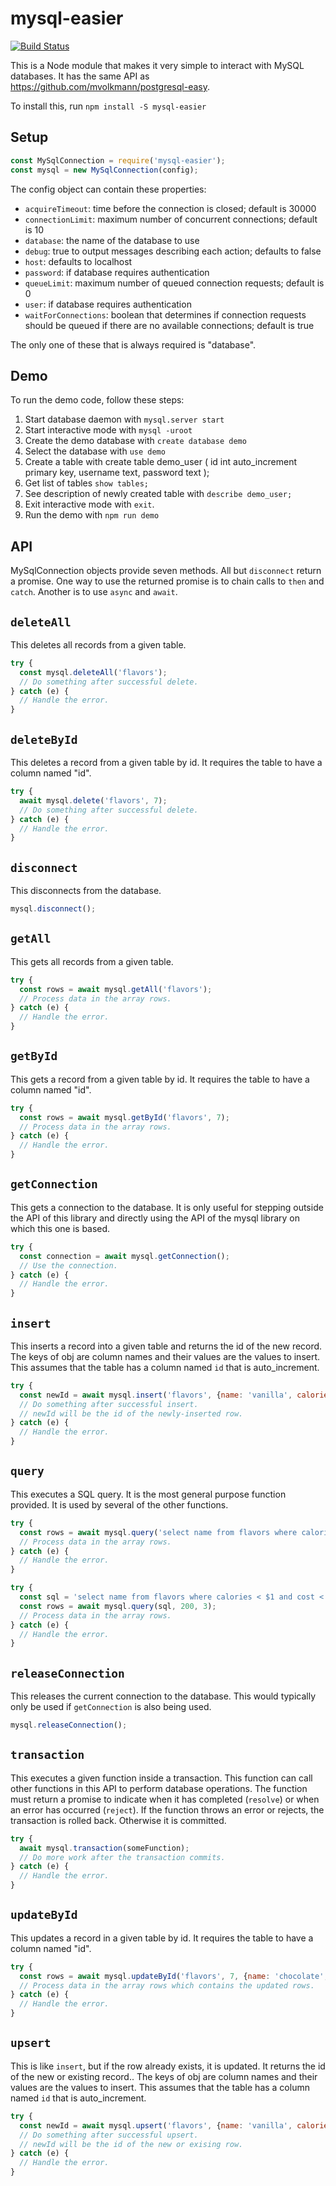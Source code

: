 # mysql-easier

[![Build Status](https://secure.travis-ci.org/mvolkmann/mysql-easier.png)](http://travis-ci.org/mvolkmann/mysql-easier)

This is a Node module that makes it very simple
to interact with MySQL databases.
It has the same API as https://github.com/mvolkmann/postgresql-easy.

To install this, run `npm install -S mysql-easier`

## Setup

```js
const MySqlConnection = require('mysql-easier');
const mysql = new MySqlConnection(config);
```

The config object can contain these properties:
* `acquireTimeout`: time before the connection is closed; default is 30000
* `connectionLimit`: maximum number of concurrent connections; default is 10
* `database`: the name of the database to use
* `debug`: true to output messages describing each action; defaults to false
* `host`: defaults to localhost
* `password`: if database requires authentication
* `queueLimit`: maximum number of queued connection requests; default is 0
* `user`: if database requires authentication
* `waitForConnections`: boolean that determines if connection requests should be queued if there are no available connections; default is true

The only one of these that is always required is "database".

## Demo

To run the demo code, follow these steps:
1) Start database daemon with `mysql.server start`
2) Start interactive mode with `mysql -uroot`
3) Create the demo database with `create database demo`
4) Select the database with `use demo`
5) Create a table with
   create table demo_user (
     id int auto_increment primary key,
     username text,
     password text
   );
6) Get list of tables `show tables;`
7) See description of newly created table with `describe demo_user;`
8) Exit interactive mode with `exit`.
9) Run the demo with `npm run demo`

## API

MySqlConnection objects provide seven methods.
All but `disconnect` return a promise.
One way to use the returned promise is to chain calls to `then` and `catch`.
Another is to use `async` and `await`.

## `deleteAll`
This deletes all records from a given table.

```js
try {
  const mysql.deleteAll('flavors');
  // Do something after successful delete.
} catch (e) {
  // Handle the error.
}
```

## `deleteById`
This deletes a record from a given table by id.
It requires the table to have a column named "id".

```js
try {
  await mysql.delete('flavors', 7);
  // Do something after successful delete.
} catch (e) {
  // Handle the error.
}
```

## `disconnect`
This disconnects from the database.

```js
mysql.disconnect();
```

## `getAll`
This gets all records from a given table.

```js
try {
  const rows = await mysql.getAll('flavors');
  // Process data in the array rows.
} catch (e) {
  // Handle the error.
}
```

## `getById`
This gets a record from a given table by id.
It requires the table to have a column named "id".

```js
try {
  const rows = await mysql.getById('flavors', 7);
  // Process data in the array rows.
} catch (e) {
  // Handle the error.
}
```

## `getConnection`
This gets a connection to the database.
It is only useful for stepping outside the API
of this library and directly using the API of the mysql library on which this one is based.

```js
try {
  const connection = await mysql.getConnection();
  // Use the connection.
} catch (e) {
  // Handle the error.
}
```

## `insert`
This inserts a record into a given table
and returns the id of the new record.
The keys of obj are column names
and their values are the values to insert.
This assumes that the table has a column
named `id` that is auto_increment.

```js
try {
  const newId = await mysql.insert('flavors', {name: 'vanilla', calories: 100});
  // Do something after successful insert.
  // newId will be the id of the newly-inserted row.
} catch (e) {
  // Handle the error.
}
```

## `query`
This executes a SQL query.
It is the most general purpose function provided.
It is used by several of the other functions.

```js
try {
  const rows = await mysql.query('select name from flavors where calories < 150');
  // Process data in the array rows.
} catch (e) {
  // Handle the error.
}

try {
  const sql = 'select name from flavors where calories < $1 and cost < $2';
  const rows = await mysql.query(sql, 200, 3);
  // Process data in the array rows.
} catch (e) {
  // Handle the error.
}
```

## `releaseConnection`
This releases the current connection to the database.
This would typically only be used if `getConnection`
is also being used.

```js
mysql.releaseConnection();
```

## `transaction`
This executes a given function inside a transaction.
This function can call other functions in this API
to perform database operations.
The function must return a promise to indicate
when it has completed (`resolve`)
or when an error has occurred (`reject`).
If the function throws an error or rejects,
the transaction is rolled back.
Otherwise it is committed.

```js
try {
  await mysql.transaction(someFunction);
  // Do more work after the transaction commits.
} catch (e) {
  // Handle the error.
}
```

## `updateById`
This updates a record in a given table by id.
It requires the table to have a column named "id".

```js
try {
  const rows = await mysql.updateById('flavors', 7, {name: 'chocolate', calories: 200});
  // Process data in the array rows which contains the updated rows.
} catch (e) {
  // Handle the error.
}
```
## `upsert`
This is like `insert`, but if the row already exists, it is updated.
It returns the id of the new or existing record..
The keys of obj are column names
and their values are the values to insert.
This assumes that the table has a column
named `id` that is auto_increment.

```js
try {
  const newId = await mysql.upsert('flavors', {name: 'vanilla', calories: 100});
  // Do something after successful upsert.
  // newId will be the id of the new or exising row.
} catch (e) {
  // Handle the error.
}
```

